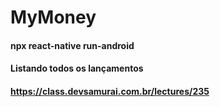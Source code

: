 # MyMoney

#### npx react-native run-android

#### Listando todos os lançamentos

#### https://class.devsamurai.com.br/lectures/235